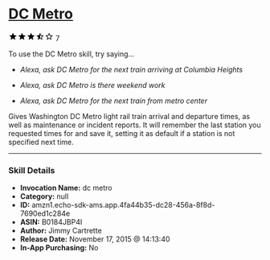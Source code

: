 # [DC Metro](http://alexa.amazon.com/#skills/amzn1.echo-sdk-ams.app.4fa44b35-dc28-456a-8f8d-7690ed1c284e)
![3.2 stars](../../images/ic_star_black_18dp_1x.png)![3.2 stars](../../images/ic_star_black_18dp_1x.png)![3.2 stars](../../images/ic_star_black_18dp_1x.png)![3.2 stars](../../images/ic_star_half_black_18dp_1x.png)![3.2 stars](../../images/ic_star_border_black_18dp_1x.png) 7

To use the DC Metro skill, try saying...

* *Alexa, ask DC Metro for the next train arriving at Columbia Heights*

* *Alexa, ask DC Metro is there weekend work*

* *Alexa, ask DC Metro for the next train from metro center*

Gives Washington DC Metro light rail train arrival and departure times, as well as maintenance or incident reports. It will remember the last station you requested times for and save it, setting it as default if a station is not specified next time.

***

### Skill Details

* **Invocation Name:** dc metro
* **Category:** null
* **ID:** amzn1.echo-sdk-ams.app.4fa44b35-dc28-456a-8f8d-7690ed1c284e
* **ASIN:** B0184JBP4I
* **Author:** Jimmy Cartrette
* **Release Date:** November 17, 2015 @ 14:13:40
* **In-App Purchasing:** No
